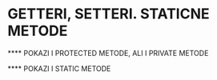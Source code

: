 # GETTERI, SETTERI. STATICNE METODE

**** POKAZI I PROTECTED METODE, ALI I PRIVATE METODE

**** POKAZI I STATIC METODE

## 